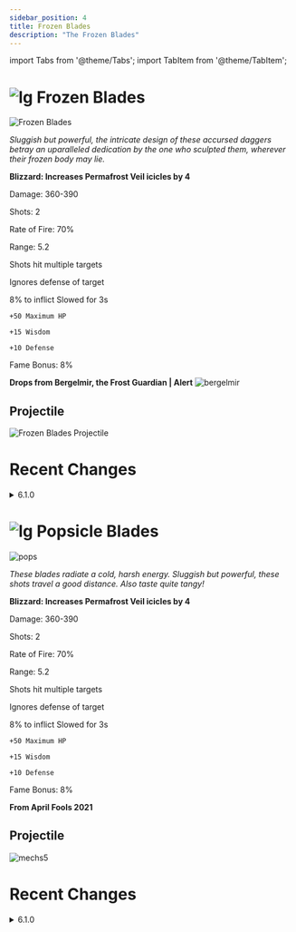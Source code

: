 ```yaml
---
sidebar_position: 4
title: Frozen Blades
description: "The Frozen Blades"
---
```


import Tabs from '@theme/Tabs';
import TabItem from '@theme/TabItem';

<Tabs>
  <TabItem value="Frozen Blades" label="Frozen Blades" default>

# ![lg](https://cdn.discordapp.com/attachments/1026159786313650256/1045193424116133948/Legendary_Bag.png) Frozen Blades

![Frozen Blades](https://vwiki.valorserver.com/api/item/picture/Frozen%20Blades)  

<i>Sluggish but powerful, the intricate design of these accursed daggers betray an uparalleled dedication by the one who sculpted them, wherever their frozen body may lie. </i>

 **Blizzard: Increases Permafrost Veil icicles by 4**

Damage: 360-390

Shots: 2

Rate of Fire: 70%

Range: 5.2

Shots hit multiple targets

Ignores defense of target

8% to inflict Slowed for 3s

    +50 Maximum HP
    
    +15 Wisdom
    
    +10 Defense
    
 Fame Bonus: 8%

 
**Drops from Bergelmir, the Frost Guardian | Alert** ![bergelmir](https://cdn.discordapp.com/attachments/1107378591026655272/1107470508791955456/fghf.png)

 ## Projectile
 
![Frozen Blades Projectile](https://cdn.discordapp.com/attachments/1160376179996496013/1187558026505371698/normal_ar_blade.gif?ex=65975299&is=6584dd99&hm=3fdbc318309d41e2605fa33700d2c6c7ce81c7dafda4a2141ae73512e6d118f7&)


# Recent Changes
<details>
  <summary>6.1.0</summary>
  <div>
    
    Damage: 310-360 -> 360-390

    Slow chance: 5% -> 8%

    Rate Of Fire: 85% -> 70%

  </div>
</details>

  </TabItem>
  <TabItem value="Popsicle Blades" label="Popsicle Blades">

#  ![lg](https://cdn.discordapp.com/attachments/1026159786313650256/1045193424116133948/Legendary_Bag.png)  Popsicle Blades

![pops](https://cdn.discordapp.com/attachments/1107378591026655272/1107472197653647481/triangle.png)
    
<i>These blades radiate a cold, harsh energy. Sluggish but powerful, these shots travel a good distance. Also taste quite tangy!</i>

 **Blizzard: Increases Permafrost Veil icicles by 4**

Damage: 360-390

Shots: 2

Rate of Fire: 70%

Range: 5.2

Shots hit multiple targets

Ignores defense of target

8% to inflict Slowed for 3s

    +50 Maximum HP

    +15 Wisdom

    +10 Defense

 Fame Bonus: 8%

**From April Fools 2021**

 ## Projectile

![mechs5](https://cdn.discordapp.com/attachments/1160376179996496013/1170803400905080883/popsicle.gif?ex=6591bda3&is=657f48a3&hm=48134bae7d2ee3645862c1d94f50ec067c2de83c92ef812726527b6b653c7d75&)

# Recent Changes

<details>
  <summary>6.1.0</summary>
  <div>
    
    Damage: 310-360 -> 360-390

    Slow chance: 5% -> 8%

    Rate Of Fire: 85% -> 70%

  </div>
</details>

 </TabItem>
</Tabs>
